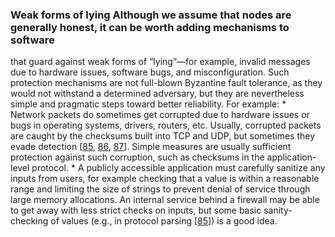 ### Weak forms of lying Although we assume that nodes are generally honest, it can be worth adding mechanisms to software
that guard against weak forms of “lying”—for example, invalid messages due to hardware issues,
software bugs, and misconfiguration. Such protection mechanisms are not full-blown Byzantine fault
tolerance, as they would not withstand a determined adversary, but they are nevertheless simple and
pragmatic steps toward better reliability. For example: *  
Network packets do sometimes get corrupted due to hardware issues or bugs in operating systems,
drivers, routers, etc. Usually, corrupted packets are caught by the checksums built into TCP and
UDP, but sometimes they evade detection [[85](ch08.html#Gilman2015vp),
[86](ch08.html#Stone2000fc),
[87](ch08.html#Jones2015uy)].
Simple measures are usually sufficient protection against such corruption, such as checksums in
the application-level protocol. *  A publicly accessible application must carefully sanitize any inputs from users, for example
checking that a value is within a reasonable range and limiting the size of strings to prevent
denial of service through large memory allocations. An internal service behind a firewall may be
able to get away with less strict checks on inputs, but some basic sanity-checking of values (e.g.,
in protocol parsing [[85](ch08.html#Gilman2015vp)]) is a good idea.